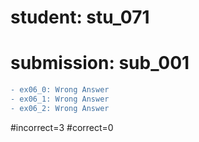 # student: stu_071
# submission: sub_001

```diff
- ex06_0: Wrong Answer
- ex06_1: Wrong Answer
- ex06_2: Wrong Answer
```
#incorrect=3
#correct=0
